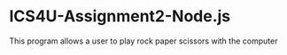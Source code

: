 # ICS4U-Assignment2-Node.js
This program allows a user to play rock paper scissors with the computer
